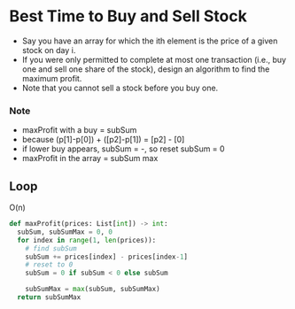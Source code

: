 # Best Time to Buy and Sell Stock
- Say you have an array for which the ith element is the price of a given stock on day i.
- If you were only permitted to complete at most one transaction (i.e., buy one and sell one share of the stock), design an algorithm to find the maximum profit.
- Note that you cannot sell a stock before you buy one.

### Note
* maxProfit with a buy = subSum
* because (p[1]-p[0]) + ([p2]-p[1]) = [p2] - [0]
* if lower buy appears, subSum = -, so reset subSum = 0
* maxProfit in the array = subSum max

## Loop
O(n)
```python
def maxProfit(prices: List[int]) -> int:
  subSum, subSumMax = 0, 0
  for index in range(1, len(prices)):
    # find subSum
    subSum += prices[index] - prices[index-1]
    # reset to 0 
    subSum = 0 if subSum < 0 else subSum

    subSumMax = max(subSum, subSumMax)
  return subSumMax
```